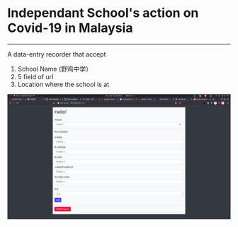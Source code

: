 # Independant School's action on Covid-19 in Malaysia

---

A data-entry recorder that accept

1. School Name (野鸡中学）
2. 5 field of url
3. Location where the school is at

![Example Snapshot](images/Screenshot%20from%202020-04-30%2000-36-22.png)
